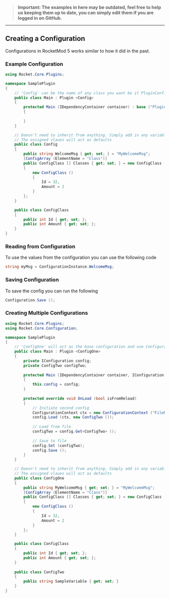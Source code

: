 > **Important: The examples in here may be outdated, feel free to help us keeping them up to date, you can simply edit them if you are logged in on GitHub.**

***
## Creating a Configuration
Configurations in RocketMod 5 works similar to how it did in the past.

### Example Configuration
```csharp
using Rocket.Core.Plugins;

namespace SamplePlugin
{
	// 'Config' can be the name of any class you want be it PluginConfig or Configuration.
	public class Main : Plugin <Config>
	{
		protected Main (IDependencyContainer container) : base ("PluginName", container)
		{
			
		}
	}

	// Doesn't need to inherit from anything. Simply add in any variables you need for your config in this class.
	// The assigned vlaues will act as defaults
	public class Config
	{
		public string WelcomeMsg { get; set; } = "MyWelcomeMsg";
		[ConfigArray (ElementName = "Class")]
		public ConfigClass [] Classes { get; set; } = new ConfigClass []
		{
			new ConfigClass ()
			{
				Id = 32,
				Amount = 2
			}
		};
	}

	public class ConfigClass
	{
		public int Id { get; set; };
		public int Amount { get; set; };
	}
}
```

### Reading from Configuration
To use the values from the configuration you can use the following code
```csharp
string myMsg = ConfigurationInstance.WelcomeMsg;
```

### Saving Configuration
To save the config you can run the following
```csharp
Configuration.Save ();
```

### Creating Multiple Configurations
```csharp
using Rocket.Core.Plugins;
using Rocket.Core.Configuration;

namespace SamplePlugin
{
	// 'ConfigOne' will act as the base configuration and use ConfigurationInstance to read values
	public class Main : Plugin <ConfigOne>
	{
		private IConfiguration config;
		private ConfigTwo configTwo;
		
		protected Main (IDependencyContainer container, IConfiguration config) : base ("PluginName", container)
		{
			this.config = config;
		}
		
		protected override void OnLoad (bool isFromReload)
		{
			// Initiate second config
			ConfigurationContext ctx = new ConfigurationContext ("FileName");
			config.Load (ctx, new ConfigTwo ());
			
			// Load from file
			configTwo = config.Get<ConfigTwo> ();
			
			// Save to file
			config.Set (configTwo);
			config.Save ();
		}
	}

	// Doesn't need to inherit from anything. Simply add in any variables you need for your config in this class.
	// The assigned vlaues will act as defaults
	public class ConfigOne
	{
		public string MyWelcomeMsg { get; set; } = "MyWelcomeMsg";
		[ConfigArray (ElementName = "Class")]
		public ConfigClass [] Classes { get; set; } = new ConfigClass []
		{
			new ConfigClass ()
			{
				Id = 32,
				Amount = 2
			}
		};
	}

	public class ConfigClass
	{
		public int Id { get; set; };
		public int Amount { get; set; };
	}
	
	public class ConfigTwo
	{
		public string SampleVariable { get; set; }
	}
}
```
